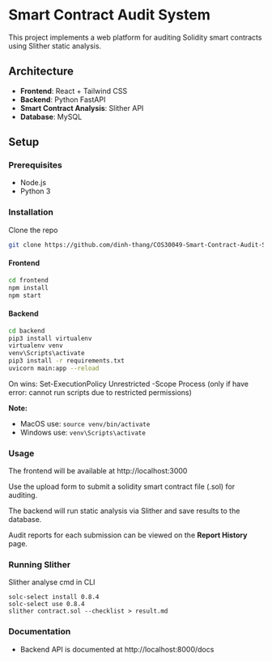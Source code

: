 # Smart Contract Audit System

This project implements a web platform for auditing Solidity smart contracts using Slither static analysis.

## Architecture

- **Frontend**: React + Tailwind CSS
- **Backend**: Python FastAPI
- **Smart Contract Analysis**: Slither API
- **Database**: MySQL

## Setup

### Prerequisites

- Node.js
- Python 3

### Installation

Clone the repo

```bash 
git clone https://github.com/dinh-thang/COS30049-Smart-Contract-Audit-System.git
```

#### Frontend

```bash
cd frontend
npm install
npm start
```

#### Backend

```bash
cd backend
pip3 install virtualenv
virtualenv venv
venv\Scripts\activate
pip3 install -r requirements.txt
uvicorn main:app --reload
```

On wins: Set-ExecutionPolicy Unrestricted -Scope Process (only if have error: cannot run scripts due to restricted permissions)

**Note:** 
- MacOS use: ```source venv/bin/activate```
- Windows use: ```venv\Scripts\activate```


### Usage

The frontend will be available at http://localhost:3000

Use the upload form to submit a solidity smart contract file (.sol) for auditing.

The backend will run static analysis via Slither and save results to the database.

Audit reports for each submission can be viewed on the **Report History** page.

### Running Slither

Slither analyse cmd in CLI

```
solc-select install 0.8.4
solc-select use 0.8.4 
slither contract.sol --checklist > result.md
```

### Documentation

- Backend API is documented at http://localhost:8000/docs
